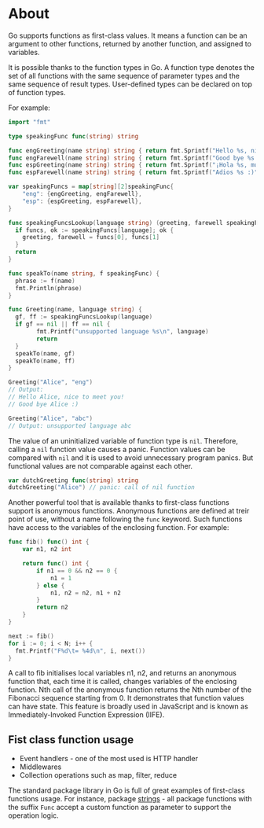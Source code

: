 # About

Go supports functions as first-class values. It means a function can be an argument to other functions, returned by another function, and assigned to variables.

It is possible thanks to the function types in Go. A function type denotes the set of all functions with the same sequence of parameter types and the same sequence of result types. User-defined types can be declared on top of function types.

For example:
```go
import "fmt"

type speakingFunc func(string) string

func engGreeting(name string) string { return fmt.Sprintf("Hello %s, nice to meet you!", name) }
func engFarewell(name string) string { return fmt.Sprintf("Good bye %s :)", name) }
func espGreeting(name string) string { return fmt.Sprintf("¡Hola %s, mucho gusto!", name) }
func espFarewell(name string) string { return fmt.Sprintf("Adios %s :)", name) }

var speakingFuncs = map[string][2]speakingFunc{
	"eng": {engGreeting, engFarewell},
	"esp": {espGreeting, espFarewell},
}

func speakingFuncsLookup(language string) (greeting, farewell speakingFunc) {
  if funcs, ok := speakingFuncs[language]; ok {
    greeting, farewell = funcs[0], funcs[1]
  }
  return
}

func speakTo(name string, f speakingFunc) {
  phrase := f(name)
  fmt.Println(phrase)
}

func Greeting(name, language string) {
  gf, ff := speakingFuncsLookup(language)
  if gf == nil || ff == nil {
		fmt.Printf("unsupported language %s\n", language)
		return
  }
  speakTo(name, gf)
  speakTo(name, ff)
}

Greeting("Alice", "eng")
// Output:
// Hello Alice, nice to meet you!
// Good bye Alice :)

Greeting("Alice", "abc")
// Output: unsupported language abc
```

The value of an uninitialized variable of function type is `nil`. Therefore, calling a `nil` function value causes a panic. Function values can be compared with `nil` and it is used to avoid unnecessary program panics. But functional values are not comparable against each other.
```go
var dutchGreeting func(string) string
dutchGreeting("Alice") // panic: call of nil function
```

Another powerful tool that is available thanks to first-class functions support is anonymous functions. Anonymous functions are defined at treir point of use, without a name following the `func` keyword. Such functions have access to the variables of the enclosing function. For example:
```go
func fib() func() int {
	var n1, n2 int

	return func() int {
		if n1 == 0 && n2 == 0 {
			n1 = 1
		} else {
			n1, n2 = n2, n1 + n2
		}
		return n2
	}
}

next := fib()
for i := 0; i < N; i++ {
  fmt.Printf("F%d\t= %4d\n", i, next())
}
```
A call to fib initialises local variables n1, n2, and returns an anonymous function that, each time it is called, changes variables of the enclosing function. Nth call of the anonymous function returns the Nth number of the Fibonacci sequence starting from 0. It demonstrates that function values can have state. This feature is broadly used in JavaScript and is known as Immediately-Invoked Function Expression (IIFE).

## Fist class function usage
* Event handlers - one of the most used is HTTP handler
* Middlewares
* Collection operations such as map, filter, reduce

The standard package library in Go is full of great examples of first-class functions usage. For instance, package [strings][strings-pkg] - all package functions with the suffix `Func` accept a custom function as parameter to support the operation logic.

[strings-pkg]: https://pkg.go.dev/strings